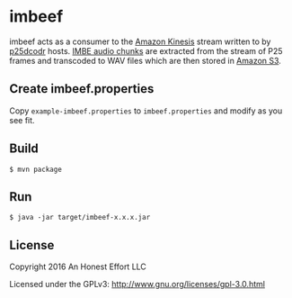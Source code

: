 # imbeef

imbeef acts as a consumer to the [Amazon Kinesis](https://aws.amazon.com/kinesis) stream written to by [p25dcodr](https://github.com/radiowitness/p25dcodr) hosts. [IMBE audio chunks](https://en.wikipedia.org/wiki/Multi-Band_Excitation) are extracted from the stream of P25 frames and transcoded to WAV files which are then stored in [Amazon S3](https://aws.amazon.com/s3/).

## Create imbeef.properties
Copy `example-imbeef.properties` to `imbeef.properties` and modify as you see fit.

## Build
```
$ mvn package
```

## Run
```
$ java -jar target/imbeef-x.x.x.jar
```

## License

Copyright 2016 An Honest Effort LLC

Licensed under the GPLv3: http://www.gnu.org/licenses/gpl-3.0.html
